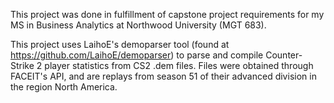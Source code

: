 This project was done in fulfillment of capstone project requirements for my MS in Business Analytics at Northwood University (MGT 683).

This project uses LaihoE's demoparser tool (found at https://github.com/LaihoE/demoparser) to parse and compile Counter-Strike 2 player statistics from CS2 .dem files. Files were obtained through FACEIT's API, and are replays from season 51 of their advanced division in the region North America.
